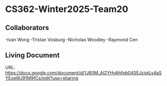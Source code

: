 # CS362-Winter2025-Team20

## Collaborators
-Ivan Wong
-Tristan Vosburg
-Nicholas Woodley
-Raymond Cen

## Living Document
URL: https://docs.google.com/document/d/1J60M_Al2YHyAhfpb04SEJciqiLy4aSYEoeWJ91M9fCs/edit?usp=sharing

